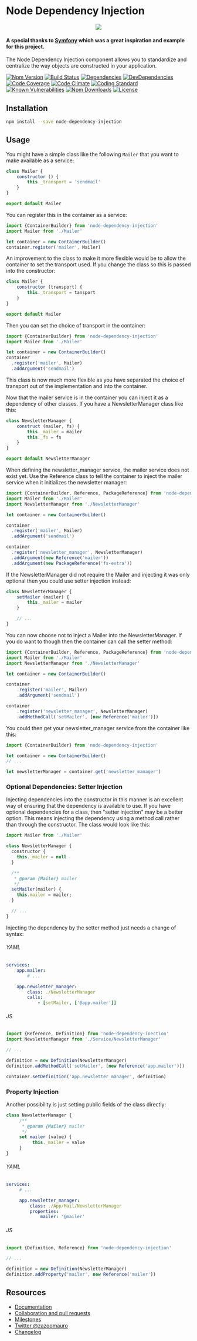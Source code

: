 Node Dependency Injection
=========================

<p align="center">
    <img src="http://res.cloudinary.com/dnx6qczcc/image/upload/v1506432251/logo_coo0zk.jpg">
</p>

#### A special thanks to [Symfony](http://symfony.com) which was a great inspiration and example for this project.

The Node Dependency Injection component allows you to standardize and centralize the way objects are constructed in your application.

[![Npm Version](https://badge.fury.io/js/node-dependency-injection.svg)](https://badge.fury.io/js/node-dependency-injection)
[![Build Status](https://travis-ci.org/zazoomauro/node-dependency-injection.svg?branch=master)](https://travis-ci.org/zazoomauro/node-dependency-injection)
[![Dependencies](https://david-dm.org/zazoomauro/node-dependency-injection.svg)](https://david-dm.org/zazoomauro/node-dependency-injection)
[![DevDependencies](https://david-dm.org/zazoomauro/node-dependency-injection/dev-status.svg)](https://david-dm.org/zazoomauro/node-dependency-injection#info=devDependencies)
[![Code Coverage](https://codecov.io/gh/zazoomauro/node-dependency-injection/branch/master/graph/badge.svg)](https://codecov.io/gh/zazoomauro/node-dependency-injection)
[![Code Climate](https://codeclimate.com/github/zazoomauro/node-dependency-injection/badges/gpa.svg)](https://codeclimate.com/github/zazoomauro/node-dependency-injection)
[![Coding Standard](https://img.shields.io/badge/code%20style-standard-brightgreen.svg)](http://standardjs.com/)
[![Known Vulnerabilities](https://snyk.io/test/github/zazoomauro/node-dependency-injection/badge.svg)](https://snyk.io/test/github/zazoomauro/node-dependency-injection)
[![Npm Downloads](https://img.shields.io/npm/dm/node-dependency-injection.svg?maxAge=2592000)](https://www.npmjs.com/package/node-dependency-injection)
[![License](https://img.shields.io/npm/l/node-dependency-injection.svg?maxAge=2592000?style=plastic)](https://github.com/zazoomauro/node-dependency-injection/blob/master/LICENCE)
 
Installation
------------

```sh
npm install --save node-dependency-injection
```

Usage
-----------

You might have a simple class like the following `Mailer` that you want to make available as a service:

```js
class Mailer {
    constructor () {
        this._transport = 'sendmail'
    }
}

export default Mailer
```

You can register this in the container as a service:

```js
import {ContainerBuilder} from 'node-dependency-injection'
import Mailer from './Mailer'

let container = new ContainerBuilder()
container.register('mailer', Mailer)
```

An improvement to the class to make it more flexible would be to allow the container to set the transport used. 
If you change the class so this is passed into the constructor:

```js
class Mailer {
    constructor (transport) {
        this._transport = tansport
    }
}

export default Mailer
```

Then you can set the choice of transport in the container:

```js
import {ContainerBuilder} from 'node-dependency-injection'
import Mailer from './Mailer'

let container = new ContainerBuilder()
container
  .register('mailer', Mailer)
  .addArgument('sendmail')
```

This class is now much more flexible as you have separated the choice of transport out of the implementation and into the container.

Now that the mailer service is in the container you can inject it as a dependency of other classes. 
If you have a NewsletterManager class like this:

```js
class NewsletterManager {
    construct (mailer, fs) {
        this._mailer = mailer
        this._fs = fs
    }
}

export default NewsletterManager
```

When defining the newsletter_manager service, the mailer service does not exist yet. 
Use the Reference class to tell the container to inject the mailer service when it initializes the newsletter manager:

```js
import {ContainerBuilder, Reference, PackageReference} from 'node-dependency-injection'
import Mailer from './Mailer'
import NewsletterManager from './NewsletterManager'

let container = new ContainerBuilder()

container
  .register('mailer', Mailer)
  .addArgument('sendmail')

container
  .register('newsletter_manager', NewsletterManager)
  .addArgument(new Reference('mailer'))
  .addArgument(new PackageReference('fs-extra'))
```

If the NewsletterManager did not require the Mailer and injecting it was only optional then you could use setter injection instead:

```js
class NewsletterManager {
    setMailer (mailer) {
        this._mailer = mailer
    }

    // ...
}
```

You can now choose not to inject a Mailer into the NewsletterManager. 
If you do want to though then the container can call the setter method:

```js
import {ContainerBuilder, Reference, PackageReference} from 'node-dependency-injection'
import Mailer from './Mailer'
import NewsletterManager from './NewsletterManager'

let container = new ContainerBuilder()

container
    .register('mailer', Mailer)
    .addArgument('sendmail')

container
    .register('newsletter_manager', NewsletterManager)
    .addMethodCall('setMailer', [new Reference('mailer')])
```

You could then get your newsletter_manager service from the container like this:

```js
import {ContainerBuilder} from 'node-dependency-injection'

let container = new ContainerBuilder()
// ...

let newsletterManager = container.get('newsletter_manager')
```

### Optional Dependencies: Setter Injection

Injecting dependencies into the constructor in this manner is an excellent way of ensuring that the dependency is available to use. If you have optional dependencies for a class, then "setter injection" may be a better option. This means injecting the dependency using a method call rather than through the constructor. The class would look like this:

```js
import Mailer from './Mailer'

class NewsletterManager {
  constructor {
    this._mailer = null
  }

  /**
   * @param {Mailer} mailer
   */
  setMailer(mailer) {
    this.mailer = mailer;
  }

  // ...
}
```

Injecting the dependency by the setter method just needs a change of syntax:

###### YAML
```yaml
services:
    app.mailer:
        # ...

    app.newsletter_manager:
        class: ./NewsletterManager
        calls:
            - [setMailer, ['@app.mailer']]
```

###### JS
```js
import {Reference, Definition} from 'node-dependency-inection'
import NewsletterManager from './Service/NewsletterManager'

// ...

definition = new Definition(NewsletterManager)
definition.addMethodCall('setMailer', [new Reference('app.mailer')])

container.setDefinition('app.newsletter_manager', definition)
```

### Property Injection

Another possibility is just setting public fields of the class directly:

```js
class NewsletterManager {
     /**
      * @param {Mailer} mailer
      */
     set mailer (value) {
          this._mailer = value
     }
}
```

###### YAML
```yaml
services:
     # ...

     app.newsletter_manager:
         class: ./App/Mail/NewsletterManager
         properties:
             mailer: '@mailer'
```

###### JS
```js
import {Definition, Reference} from 'node-dependency-injection'

// ...

definition = new Definition(NewsletterManager)
definition.addProperty('mailer', new Reference('mailer'))
```

Resources
---------

- [Documentation](https://github.com/zazoomauro/node-dependency-injection/wiki)
- [Collaboration and pull requests](CONTRIBUTING.md)
- [Milestones](https://github.com/zazoomauro/node-dependency-injection/milestones)
- [Twitter @zazoomauro](https://twitter.com/zazoomauro)
- [Changelog](CHANGELOG.md)

